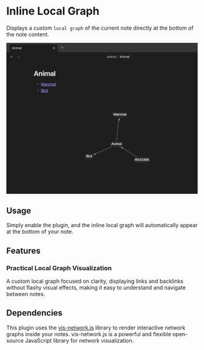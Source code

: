 # Inline Local Graph

Displays a custom `local graph` of the current note directly at the bottom of the note content.

![example image](./res/example.png)

## Usage

Simply enable the plugin, and the inline local graph will automatically appear at the bottom of your note.


## Features

### Practical Local Graph Visualization

A custom local graph focused on clarity, displaying links and backlinks without flashy visual effects, making it easy to understand and navigate between notes.


## Dependencies

This plugin uses the [vis-network.js](https://visjs.github.io/vis-network/) library to render interactive network graphs inside your notes. vis-network.js is a powerful and flexible open-source JavaScript library for network visualization.



